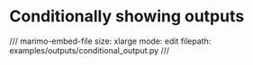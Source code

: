 # Conditionally showing outputs


/// marimo-embed-file
    size: xlarge
    mode: edit
    filepath: examples/outputs/conditional_output.py
///

